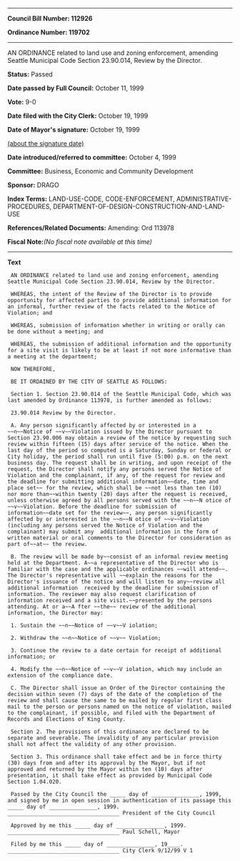 

********

**Council Bill Number: 112926**
   
**Ordinance Number: 119702**
********

 AN ORDINANCE related to land use and zoning enforcement, amending Seattle Municipal Code Section 23.90.014, Review by the Director.

**Status:** Passed
   
**Date passed by Full Council:** October 11, 1999
   
**Vote:** 9-0
   
**Date filed with the City Clerk:** October 19, 1999
   
**Date of Mayor's signature:** October 19, 1999
   
[(about the signature date)](/~public/approvaldate.htm)
   
   
   
**Date introduced/referred to committee:** October 4, 1999
   
**Committee:** Business, Economic and Community Development
   
**Sponsor:** DRAGO
   
   
**Index Terms:** LAND-USE-CODE, CODE-ENFORCEMENT, ADMINISTRATIVE-PROCEDURES, DEPARTMENT-OF-DESIGN-CONSTRUCTION-AND-LAND-USE

**References/Related Documents:** Amending: Ord 113978

**Fiscal Note:**_(No fiscal note available at this time)_

********

**Text**
   
```
 AN ORDINANCE related to land use and zoning enforcement, amending Seattle Municipal Code Section 23.90.014, Review by the Director.

 WHEREAS, the intent of the Review of the Director is to provide opportunity for affected parties to provide additional information for an informal, further review of the facts related to the Notice of Violation; and

 WHEREAS, submission of information whether in writing or orally can be done without a meeting; and

 WHEREAS, the submission of additional information and the opportunity for a site visit is likely to be at least if not more informative than a meeting at the department;

 NOW THEREFORE,

 BE IT ORDAINED BY THE CITY OF SEATTLE AS FOLLOWS:

 Section 1. Section 23.90.014 of the Seattle Municipal Code, which was last amended by Ordinance 113978, is further amended as follows:

 23.90.014 Review by the Director.

 A. Any person significantly affected by or interested in a ~~n~~Notice of ~~v~~Violation issued by the Director pursuant to Section 23.90.006 may obtain a review of the notice by requesting such review within fifteen (15) days after service of the notice. When the last day of the period so computed is a Saturday, Sunday or federal or City holiday, the period shall run until five (5:00) p.m. on the next business day. The request shall be in writing, and upon receipt of the request, the Director shall notify any persons served the Notice of Violation and the complainant, if any, of the request for review and the deadline for submitting additional information~~date, time and place set~~ for the review, which shall be ~~not less than ten (10) nor more than~~within twenty (20) days after the request is received, unless otherwise agreed by all persons served with the ~~n~~N otice of ~~v~~Violation. Before the deadline for submission of information~~date set for the review~~, any person significantly affected by or interested in the ~~n~~N otice of ~~v~~Violation (including any persons served the Notice of Violation and the complainant) may submit any  additional information in the form of written material or oral comments to the Director for consideration as part of~~at~~ the review.

 B. The review will be made by~~consist of an informal review meeting held at the Department. A~~a representative of the Director who is familiar with the case and the applicable ordinances ~~will attend~~. The Director's representative will ~~explain the reasons for the Director's issuance of the notice and will listen to any~~review all additional information  received by the deadline for submission of information. The reviewer may also request clarification of information received and a site visit.~~presented by the persons attending. At or a~~A fter ~~the~~ review of the additional information, the Director may:

 1. Sustain the ~~n~~Notice of ~~v~~V iolation;

 2. Withdraw the ~~n~~Notice of ~~v~~ Violation;

 3. Continue the review to a date certain for receipt of additional information; or

 4. Modify the ~~n~~Notice of ~~v~~V iolation, which may include an extension of the compliance date.

 C. The Director shall issue an Order of the Director containing the decision within seven (7) days of the date of the completion of the review and shall cause the same to be mailed by regular first class mail to the person or persons named on the notice of violation, mailed to the complainant, if possible, and filed with the Department of Records and Elections of King County.

 Section 2. The provisions of this ordinance are declared to be separate and severable. The invalidity of any particular provision shall not affect the validity of any other provision.

 Section 3. This ordinance shall take effect and be in force thirty (30) days from and after its approval by the Mayor, but if not approved and returned by the Mayor within ten (10) days after presentation, it shall take effect as provided by Municipal Code Section 1.04.020.

 Passed by the City Council the _____ day of _______________, 1999, and signed by me in open session in authentication of its passage this _____ day of _______________, 1999. ___________________________________ President of the City Council

 Approved by me this _____ day of _______________, 1999. ___________________________________ Paul Schell, Mayor

 Filed by me this _____ day of _______________, 19____. ___________________________________ City Clerk 9/12/99 V 1

```
